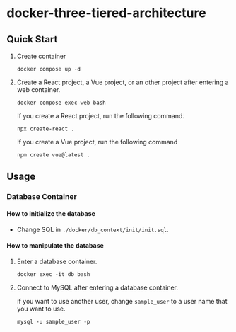 # docker-three-tiered-architecture

## Quick Start
1. Create container
    ```
    docker compose up -d
    ```
2. Create a React project, a Vue project, or an other project after entering a web container.
    ```
    docker compose exec web bash
    ```
    If you create a React project, run the following command.
    ```
    npx create-react .
    ```
    If you create a Vue project, run the following command
    ```
    npm create vue@latest .
    ```

## Usage
### Database Container
#### **How to initialize the database**
* Change SQL in `./docker/db_context/init/init.sql`.

#### **How to manipulate the database**
1. Enter a database container.
    ```
    docker exec -it db bash
    ```
2. Connect to MySQL after entering a database container.
    
    if you want to use another user, change `sample_user` to 
    a user name that you want to use.
    ```
    mysql -u sample_user -p 
    ```